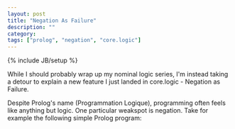 ```yaml
---
layout: post
title: "Negation As Failure"
description: ""
category: 
tags: ["prolog", "negation", "core.logic"]
---
```

{% include JB/setup %}

While I should probably wrap up my nominal logic series, I'm instead
taking a detour to explain a new feature I just landed in core.logic -
Negation as Failure.

Despite Prolog's name (Programmation Logique), programming often feels
like anything but logic. One particular weakspot is negation. Take for
example the following simple Prolog program:
